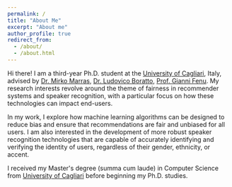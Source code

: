 ```yaml
---
permalink: /
title: "About Me"
excerpt: "About me"
author_profile: true
redirect_from: 
  - /about/
  - /about.html
---
```


Hi there! I am a third-year Ph.D. student at the [University of Cagliari](https://www.unica.it/unica/en/homepage.page), Italy, advised by [Dr. Mirko Marras](https://www.mirkomarras.com/), [Dr. Ludovico Boratto](https://www.ludovicoboratto.com/), [Prof. Gianni Fenu](https://unica.it/unica/en/ateneo_s07_ss01.page?contentId=SHD30371). My research interests revolve around the theme of fairness in recommender systems and speaker recognition, with a particular focus on how these technologies can impact end-users.

In my work, I explore how machine learning algorithms can be designed to reduce bias and ensure that recommendations are fair and unbiased for all users. I am also interested in the development of more robust speaker recognition technologies that are capable of accurately identifying and verifying the identity of users, regardless of their gender, ethnicity, or accent.

I received my Master's degree (summa cum laude) in Computer Science from [University of Cagliari](https://www.unica.it/unica/en/homepage.page) before beginning my Ph.D. studies.
